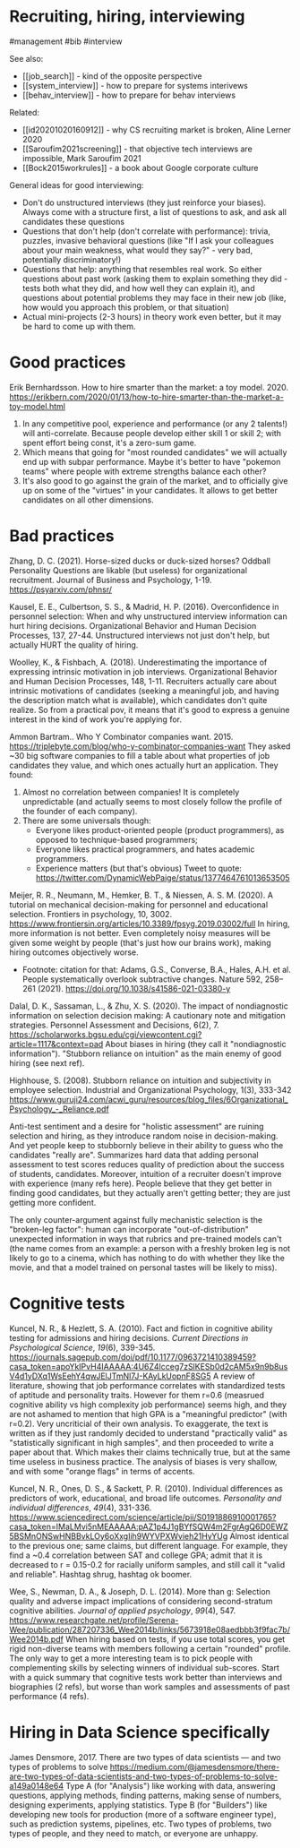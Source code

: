 # Recruiting, hiring, interviewing

#management #bib #interview

See also: 
* [[job_search]] - kind of the opposite perspective
* [[system_interview]] - how to prepare for systems interivews
* [[behav_interview]] - how to prepare for behav interviews

Related:
* [[id20201020160912]] - why CS recruiting market is broken, Aline Lerner 2020
* [[Saroufim2021screening]] - that objective tech interviews are impossible, Mark Saroufim 2021
* [[Bock2015workrules]] - a book about Google corporate culture

General ideas for good interviewing:
* Don't do unstructured interviews (they just reinforce your biases). Always come with a structure first, a list of questions to ask, and ask all candidates these questions
* Questions that don't help (don't correlate with performance): trivia, puzzles, invasive behavioral questions (like "If I ask your colleagues about your main weakness, what would they say?" - very bad, potentially discriminatory!)
* Questions that help: anything that resembles real work. So either questions about past work (asking them to explain something they did - tests both what they did, and how well they can explain it), and questions about potential problems they may face in their new job (like, how would you approach this problem, or that situation)
* Actual mini-projects (2-3 hours) in theory work even better, but it may be hard to come up with them.

# Good practices

Erik Bernhardsson. How to hire smarter than the market: a toy model. 2020.
https://erikbern.com/2020/01/13/how-to-hire-smarter-than-the-market-a-toy-model.html
1. In any competitive pool, experience and performance (or any 2 talents!) will anti-correlate. Because people develop either skill 1 or skill 2; with spent effort being const, it's a zero-sum game.
2. Which means that going for "most rounded candidates" we will actually end up with subpar performance. Maybe it's better to have "pokemon teams" where people with extreme strengths balance each other?
3. It's also good to go against the grain of the market, and to officially give up on some of the "virtues" in your candidates. It allows to get better candidates on all other dimensions.

# Bad practices

Zhang, D. C. (2021). Horse-sized ducks or duck-sized horses? Oddball Personality Questions are likable (but useless) for organizational recruitment. Journal of Business and Psychology, 1-19. https://psyarxiv.com/phnsr/

Kausel, E. E., Culbertson, S. S., & Madrid, H. P. (2016). Overconfidence in personnel selection: When and why unstructured interview information can hurt hiring decisions. Organizational Behavior and Human Decision Processes, 137, 27-44.
Unstructured interviews not just don't help, but actually HURT the quality of hiring.

Woolley, K., & Fishbach, A. (2018). Underestimating the importance of expressing intrinsic motivation in job interviews. Organizational Behavior and Human Decision Processes, 148, 1-11.
Recruiters actually care about intrinsic motivations of candidates (seeking a meaningful job, and having the description match what is available), which candidates don't quite realize. So from a practical pov, it means that it's good to express a genuine interest in the kind of work you're applying for.

Ammon Bartram.. Who Y Combinator companies want. 2015.
https://triplebyte.com/blog/who-y-combinator-companies-want
They asked ~30 big software companies to fill a table about what properties of job candidates they value, and which ones actually hurt an application. They found:
1. Almost no correlation between companies! It is completely unpredictable (and actually seems to most closely follow the profile of the founder of each company).
2. There are some universals though:
    * Everyone likes product-oriented people (product programmers), as opposed to technique-based programmers;
    * Everyone likes practical programmers, and hates academic programmers.
    * Experience matters (but that's obvious)
Tweet to quote: https://twitter.com/DynamicWebPaige/status/1377464761013653505

Meijer, R. R., Neumann, M., Hemker, B. T., & Niessen, A. S. M. (2020). A tutorial on mechanical decision-making for personnel and educational selection. Frontiers in psychology, 10, 3002.
https://www.frontiersin.org/articles/10.3389/fpsyg.2019.03002/full
In hiring, more information is not better. Even completely noisy measures will be given some weight by people (that's just how our brains work), making hiring outcomes objectively worse.
* Footnote: citation for that: Adams, G.S., Converse, B.A., Hales, A.H. et al. People systematically overlook subtractive changes. Nature 592, 258–261 (2021). https://doi.org/10.1038/s41586-021-03380-y

Dalal, D. K., Sassaman, L., & Zhu, X. S. (2020). The impact of nondiagnostic information on selection decision making: A cautionary note and mitigation strategies. Personnel Assessment and Decisions, 6(2), 7.
https://scholarworks.bgsu.edu/cgi/viewcontent.cgi?article=1117&context=pad
About biases in hiring (they call it "nondiagnostic information"). "Stubborn reliance on intuition" as the main enemy of good hiring (see next ref).

Highhouse, S. (2008). Stubborn reliance on intuition and subjectivity in employee selection. Industrial and Organizational Psychology, 1(3), 333-342
https://www.guruji24.com/acwi_guru/resources/blog_files/6Organizational_Psychology_-_Reliance.pdf

Anti-test sentiment and a desire for "holistic assessment" are ruining selection and hiring, as they introduce random noise in decision-making. And yet people keep to stubbornly believe in their ability to guess who the candidates "really are". Summarizes hard data that adding personal assessment to test scores reduces quality of prediction about the success of students, candidates. Moreover, intuition of a recruiter doesn't improve with experience (many refs here). People believe that they get better in finding good candidates, but they actually aren't getting better; they are just getting more confident.

The only counter-argument against fully mechanistic selection is the "broken-leg factor": human can incorporate "out-of-distribution" unexpected information in ways that rubrics and pre-trained models can't (the name comes from an example: a person with a freshly broken leg is not likely to go to a cinema, which has nothing to do with whether they like the movie, and that a model trained on personal tastes will be likely to miss).

# Cognitive tests

Kuncel, N. R., & Hezlett, S. A. (2010). Fact and fiction in cognitive ability testing for admissions and hiring decisions. _Current Directions in Psychological Science_, _19_(6), 339-345.
https://journals.sagepub.com/doi/pdf/10.1177/0963721410389459?casa_token=apoYkIPvH4IAAAAA:4U6Z4lcceg7zSlKESb0d2cAM5x9n9b8usV4d1yDXq1WsEehY4qwJElJTmNl7J-KAyLkUopnF8SG5
A review of literature, showing that job performance correlates with standardized tests of aptitude and personality traits. However for them r=0.6 (measrued cognitive ability vs high complexity job performance) seems high, and they are not ashamed to mention that high GPA is a "meaningful predictor" (with r=0.2). Very uncriticial of their own analysis. To exaggerate, the text is written as if they just randomly decided to understand "practically valid" as "statistically significant in high samples", and then proceeded to write a paper about that. Which makes their claims technically true, but at the same time useless in business practice. The analysis of biases is very shallow, and with some "orange flags" in terms of accents.

Kuncel, N. R., Ones, D. S., & Sackett, P. R. (2010). Individual differences as predictors of work, educational, and broad life outcomes. _Personality and individual differences_, _49_(4), 331-336.
https://www.sciencedirect.com/science/article/pii/S0191886910001765?casa_token=IMaLMvi5nMEAAAAA:pAZ1p4J1gBYfSQW4m2FgrAgQ6D0EWZ5BSMnONSwHNBBvkLOy6oXxgIih9WYVPXWvieh21HyYUg
Almost identical to the previous one; same claims, but different language. For example, they find a ~0.4 correlation between SAT and college GPA; admit that it is decreased to r = 0.15-0.2 for racially uniform samples, and still call it "valid and reliable". Hashtag shrug, hashtag ok boomer.

Wee, S., Newman, D. A., & Joseph, D. L. (2014). More than g: Selection quality and adverse impact implications of considering second-stratum cognitive abilities. _Journal of applied psychology_, _99_(4), 547.
https://www.researchgate.net/profile/Serena-Wee/publication/287207336_Wee2014b/links/5673918e08aedbbb3f9fac7b/Wee2014b.pdf
When hiring based on tests, if you use total scores, you get rigid non-diverse teams with members following a certain "rounded" profile. The only way to get a more interesting team is to pick people with complementing skills by selecting winners of individual sub-scores. Start with a quick summary that cognitive tests work better than interviews and biographies (2 refs), but worse than work samples and assessments of past performance (4 refs).

# Hiring in Data Science specifically

James Densmore, 2017. There are two types of data scientists — and two types of problems to solve
https://medium.com/@jamesdensmore/there-are-two-types-of-data-scientists-and-two-types-of-problems-to-solve-a149a0148e64
Type A (for "Analysis") like working with data, answering questions, applying methods, finding patterns, making sense of numbers, designing experiments, applying statistics. Type B (for "Builders") like developing new tools for production (more of a software engineer type), such as prediction systems, pipelines, etc. Two types of problems, two types of people, and they need to match, or everyone are unhappy.